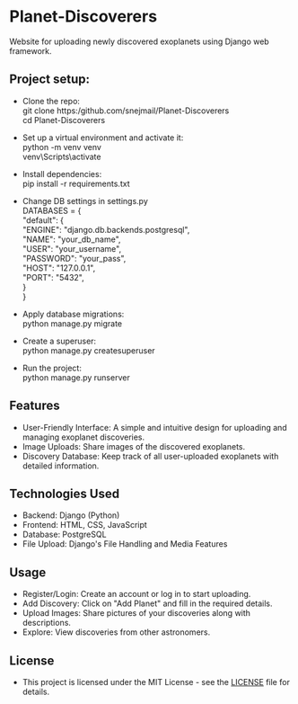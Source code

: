# Planet-Discoverers
Website for uploading newly discovered exoplanets using Django web framework.

## Project setup:
- Clone the repo:  
    git clone https:/github.com/snejmail/Planet-Discoverers  
    cd Planet-Discoverers  

- Set up a virtual environment and activate it:  
    python -m venv venv  
    venv\Scripts\activate  

- Install dependencies:  
    pip install -r requirements.txt  

- Change DB settings in settings.py   
  DATABASES = {  
        "default": {  
            "ENGINE": "django.db.backends.postgresql",  
            "NAME": "your_db_name",  
            "USER": "your_username",  
            "PASSWORD": "your_pass",  
            "HOST": "127.0.0.1",  
            "PORT": "5432",  
        }  
    }    

- Apply database migrations:  
    python manage.py migrate  

- Create a superuser:  
    python manage.py createsuperuser  

- Run the project:  
    python manage.py runserver  

## Features
- User-Friendly Interface: A simple and intuitive design for uploading and managing exoplanet discoveries.
- Image Uploads: Share images of the discovered exoplanets.
- Discovery Database: Keep track of all user-uploaded exoplanets with detailed information.

## Technologies Used
- Backend: Django (Python)
- Frontend: HTML, CSS, JavaScript
- Database: PostgreSQL
- File Upload: Django's File Handling and Media Features

## Usage
- Register/Login: Create an account or log in to start uploading.
- Add Discovery: Click on "Add Planet" and fill in the required details.
- Upload Images: Share pictures of your discoveries along with descriptions.
- Explore: View discoveries from other astronomers.

## License
- This project is licensed under the MIT License - see the [LICENSE](LICENSE) file for details.
